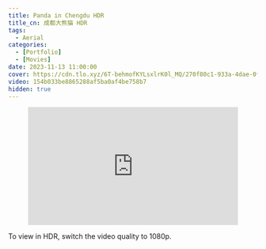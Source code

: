 ```yaml
---
title: Panda in Chengdu HDR
title_cn: 成都大熊猫 HDR
tags:
  - Aerial
categories:
  - [Portfolio]
  - [Movies]
date: 2023-11-13 11:00:00
cover: https://cdn.tlo.xyz/6T-behmofKYLsxlrK0l_MQ/270f80c1-933a-4dae-0f45-6a4027b17f00/extra
video: 154b033be8865288af5ba0af4be758b7
hidden: true
---
```


<figure class="my-video">
  <div style="position: relative; padding-top: 56.25%;"><iframe src="https://cdn.tlo.xyz/154b033be8865288af5ba0af4be758b7/iframe?preload=metadata&poster=https://cdn.tlo.xyz/6T-behmofKYLsxlrK0l_MQ/270f80c1-933a-4dae-0f45-6a4027b17f00/extra" style="border: none; position: absolute; top: 0; left: 0; height: 100%; width: 100%;" allow="accelerometer; gyroscope; autoplay; encrypted-media; picture-in-picture;" allowfullscreen="true"></iframe></div>
</figure>

To view in HDR, switch the video quality to 1080p.

